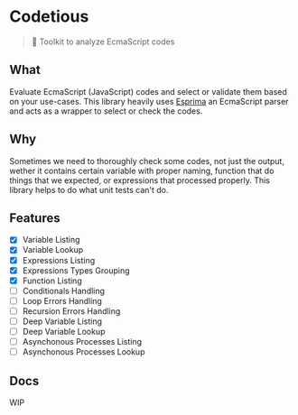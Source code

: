 # Codetious

> :wrench: Toolkit to analyze EcmaScript codes

## What

Evaluate EcmaScript (JavaScript) codes and select or validate them based on your use-cases. This library heavily uses [Esprima](https://github.com/jquery/esprima) an EcmaScript parser and acts as a wrapper to select or check the codes.

## Why

Sometimes we need to thoroughly check some codes, not just the output, wether it contains certain variable with proper naming, function that do things that we expected, or expressions that processed properly. This library helps to do what unit tests can't do.

## Features

- [x] Variable Listing
- [x] Variable Lookup
- [x] Expressions Listing
- [x] Expressions Types Grouping
- [x] Function Listing
- [ ] Conditionals Handling
- [ ] Loop Errors Handling
- [ ] Recursion Errors Handling
- [ ] Deep Variable Listing
- [ ] Deep Variable Lookup
- [ ] Asynchonous Processes Listing
- [ ] Asynchonous Processes Lookup

## Docs

WIP